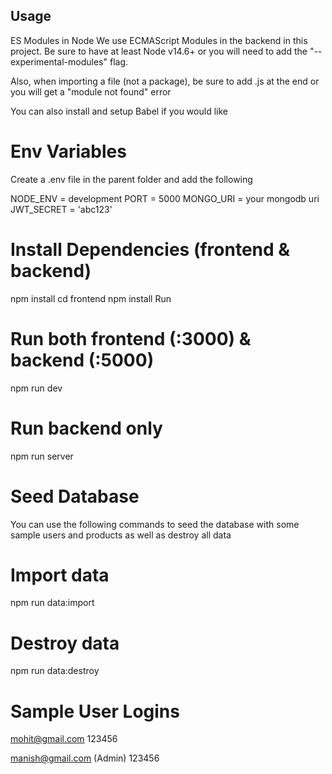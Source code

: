 ## Usage
ES Modules in Node
We use ECMAScript Modules in the backend in this project. Be sure to have at least Node v14.6+ or you will need to add the "--experimental-modules" flag.

Also, when importing a file (not a package), be sure to add .js at the end or you will get a "module not found" error

You can also install and setup Babel if you would like

# Env Variables
Create a .env file in the parent folder and add the following

NODE_ENV = development
PORT = 5000
MONGO_URI = your mongodb uri
JWT_SECRET = 'abc123'

# Install Dependencies (frontend & backend)
npm install
cd frontend
npm install
Run
# Run both frontend (:3000) & backend (:5000)
npm run dev

# Run backend only
npm run server


# Seed Database
You can use the following commands to seed the database with some sample users and products as well as destroy all data

# Import data
npm run data:import

# Destroy data
npm run data:destroy

# Sample User Logins

mohit@gmail.com 
123456

manish@gmail.com (Admin)
123456


